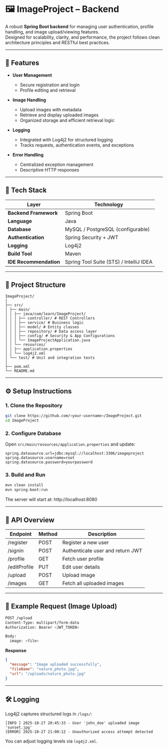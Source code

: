 # 🖼️ ImageProject – Backend

A robust **Spring Boot backend** for managing user authentication, profile handling, and image upload/viewing features.  
Designed for scalability, clarity, and performance, the project follows clean architecture principles and RESTful best practices.

---

## 🚀 Features

- **User Management**
  - Secure registration and login
  - Profile editing and retrieval

- **Image Handling**
  - Upload images with metadata
  - Retrieve and display uploaded images
  - Organized storage and efficient retrieval logic

- **Logging**
  - Integrated with Log4j2 for structured logging
  - Tracks requests, authentication events, and exceptions

- **Error Handling**
  - Centralized exception management
  - Descriptive HTTP responses

---

## 🧱 Tech Stack

| Layer                  | Technology                          |
|------------------------|-------------------------------------|
| **Backend Framework**  | Spring Boot                         |
| **Language**           | Java                                |
| **Database**           | MySQL / PostgreSQL (configurable)   |
| **Authentication**     | Spring Security + JWT               |
| **Logging**            | Log4j2                              |
| **Build Tool**         | Maven                               |
| **IDE Recommendation** | Spring Tool Suite (STS) / IntelliJ IDEA |

---

## 📁 Project Structure

```
ImageProject/
│
├── src/
│ ├── main/
│ │ ├── java/com/learn/ImageProject/
│ │ │ ├── controller/ # REST Controllers
│ │ │ ├── service/ # Business logic
│ │ │ ├── model/ # Entity classes
│ │ │ ├── repository/ # Data access layer
│ │ │ ├── config/ # Security & App Configurations
│ │ │ └── ImageProjectApplication.java
│ │ └── resources/
│ │ ├── application.properties
│ │ └── log4j2.xml
│ └── test/ # Unit and integration tests
│
├── pom.xml
└── README.md
```

---

## ⚙️ Setup Instructions

### 1. Clone the Repository
```bash
git clone https://github.com/<your-username>/ImageProject.git
cd ImageProject
```

### 2. Configure Database
Open `src/main/resources/application.properties` and update:

```properties
spring.datasource.url=jdbc:mysql://localhost:3306/imageproject
spring.datasource.username=root
spring.datasource.password=yourpassword
```

### 3. Build and Run
```bash
mvn clean install
mvn spring-boot:run
```

The server will start at: http://localhost:8080

---

## 🧠 API Overview

| Endpoint      | Method | Description                        |
|---------------|--------|------------------------------------|
| /register     | POST   | Register a new user                |
| /signin       | POST   | Authenticate user and return JWT   |
| /profile      | GET    | Fetch user profile                 |
| /editProfile  | PUT    | Edit user details                  |
| /upload       | POST   | Upload image                       |
| /images       | GET    | Fetch all uploaded images          |

---

## 🧾 Example Request (Image Upload)

```bash
POST /upload
Content-Type: multipart/form-data
Authorization: Bearer <JWT_TOKEN>

Body:
  image: <file>
```

**Response**

```json
{
  "message": "Image uploaded successfully",
  "fileName": "nature_photo.jpg",
  "url": "/uploads/nature_photo.jpg"
}
```

---

## 🛠️ Logging

Log4j2 captures structured logs in `/logs/`:

```
[INFO ] 2025-10-27 20:45:33 - User 'john_doe' uploaded image 'sunset.jpg'
[ERROR] 2025-10-27 21:00:12 - Unauthorized access attempt detected
```

You can adjust logging levels via `log4j2.xml`.
